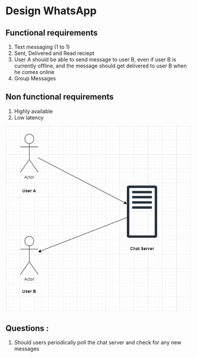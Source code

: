 # Design WhatsApp

## Functional requirements
1. Text messaging (1 to 1)
2. Sent, Delivered and Read reciept
3. User A should be able to send message to user B, even if user B is currently offline, and the message should get delivered to user B when he comes online
4. Group Messages

## Non functional requirements
1. Highly available
2. Low latency


!["Whatsapp"](whatsapp.PNG?raw=true)


## Questions :
1. Should users periodically poll the chat server and check for any new messages

